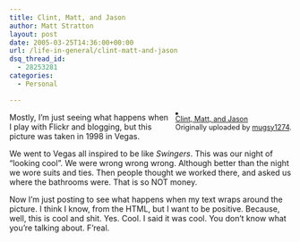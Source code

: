 ```yaml
---
title: Clint, Matt, and Jason
author: Matt Stratton
layout: post
date: 2005-03-25T14:36:00+00:00
url: /life-in-general/clint-matt-and-jason
dsq_thread_id:
  - 28253281
categories:
  - Personal

---
```

<div style="float:right;margin-left:10px;margin-bottom:10px;">
  <a href="https://www.flickr.com/photos/mugsy/7411183/" title="photo sharing"><img src="https://photos7.flickr.com/7411183_8ef5050a16_m.jpg" alt="" style="border:solid 2px #000000;" /></a> <br /> <span style="font-size:.9em;margin-top:0;"> <a href="https://www.flickr.com/photos/mugsy/7411183/">Clint, Matt, and Jason</a> <br /> Originally uploaded by <a href="https://www.flickr.com/people/mugsy/">mugsy1274</a>. </span>
</div>

Mostly, I&#8217;m just seeing what happens when I play with Flickr and blogging, but this picture was taken in 1998 in Vegas.

We went to Vegas all inspired to be like _Swingers_. This was our night of &#8220;looking cool&#8221;. We were wrong wrong wrong. Although better than the night we wore suits and ties. Then people thought we worked there, and asked us where the bathrooms were. That is so NOT money.

Now I&#8217;m just posting to see what happens when my text wraps around the picture. I think I know, from the HTML, but I want to be positive. Because, well, this is cool and shit. Yes. Cool. I said it was cool. You don&#8217;t know what you&#8217;re talking about. F&#8217;real.